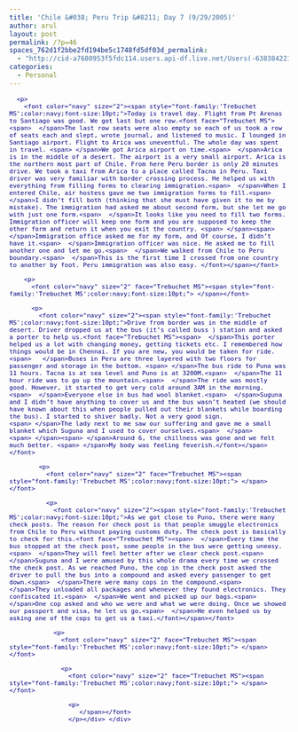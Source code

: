 ```yaml
---
title: 'Chile &#038; Peru Trip &#8211; Day 7 (9/29/2005)'
author: arul
layout: post
permalink: /?p=46
spaces_762d1f2bbe2fd194be5c1748fd5df03d_permalink:
  - "http://cid-a7680953f5fdc114.users.api-df.live.net/Users(-6383842215583694572)/Blogs('A7680953F5FDC114!113')/Entries('A7680953F5FDC114!469')?authkey=NzXxYOsM*PI%24"
categories:
  - Personal
---
```

<div id="msgcns!A7680953F5FDC114!469" class="bvMsg">
  <div>
    <p>
      <font color="navy" size="2" face="Trebuchet MS"><span style="font-family:'Trebuchet MS';color:navy;font-size:10pt;"></span></font><font color="navy" size="2" face="Trebuchet MS"><span style="font-family:'Trebuchet MS';color:navy;font-size:10pt;"> 
      
      <p>
        <font color="navy" size="2"><span style="font-family:'Trebuchet MS';color:navy;font-size:10pt;">Today is travel day. Flight from Pt Arenas to Santiago was good. We got last but one row.<font face="Trebuchet MS"><span>  </span>The last row seats were also empty so each of us took a row of seats each and slept, wrote journal, and listened to music. I lounged in Santiago airport. Flight to Arica was uneventful. The whole day was spent in travel. <span> </span>We got Arica airport on time.<span>  </span>Arica is in the middle of a desert. The airport is a very small airport. Arica is the northern most part of Chile. From here Peru border is only 20 minutes drive. We took a taxi from Arica to a place called Tacna in Peru. Taxi driver was very familiar with border crossing process. He helped us with everything from filling forms to clearing immigration.<span>  </span>When I entered Chile, air hostess gave me two immigration forms to fill.<span>  </span>I didn’t fill both (thinking that she must have given it to me by mistake). The immigration had asked me about second form, but she let me go with just one form.<span>  </span>It looks like you need to fill two forms. Immigration officer will keep one form and you are supposed to keep the other form and return it when you exit the country. <span> </span><span>  </span>Immigration office asked me for my form, and Of course, I didn’t have it.<span>  </span>Immigration officer was nice. He asked me to fill another one and let me go.<span>  </span>We walked from Chile to Peru boundary.<span>  </span>This is the first time I crossed from one country to another by foot. Peru immigration was also easy. </font></span></font> 
        
        <p>
          <font color="navy" size="2" face="Trebuchet MS"><span style="font-family:'Trebuchet MS';color:navy;font-size:10pt;"> </span></font> 
          
          <p>
            <font color="navy" size="2"><span style="font-family:'Trebuchet MS';color:navy;font-size:10pt;">Drive from border was in the middle of desert. Driver dropped us at the bus (it’s called buss ) station and asked a porter to help us.<font face="Trebuchet MS"><span>  </span>This porter helped us a lot with changing money, getting tickets etc. I remembered how things would be in Chennai. If you are new, you would be taken for ride.<span>   </span>Buses in Peru are three layered with two floors for passenger and storage in the bottom. <span> </span>The bus ride to Puna was 11 hours. Tacna is at sea level and Puno is at 3200M.<span>  </span>The 11 hour ride was to go up the mountain.<span>  </span>The ride was mostly good. However, it started to get very cold around 3AM in the morning.<span>  </span>Everyone else in bus had wool blanket.<span>  </span>Suguna and I didn’t have anything to cover us and the bus wasn’t heated (we should have known about this when people pulled out their blankets while boarding the bus). I started to shiver badly. Not a very good sign. <span> </span>The lady next to me saw our suffering and gave me a small blanket which Suguna and I used to cover ourselves.<span>  </span><span> </span><span> </span>Around 6, the chillness was gone and we felt much better. <span> </span>My body was feeling feverish.</font></span></font> 
            
            <p>
              <font color="navy" size="2" face="Trebuchet MS"><span style="font-family:'Trebuchet MS';color:navy;font-size:10pt;"> </span></font> 
              
              <p>
                <font color="navy" size="2"><span style="font-family:'Trebuchet MS';color:navy;font-size:10pt;">As we got close to Puno, there were many check posts. The reason for check post is that people smuggle electronics from Chile to Peru without paying customs duty. The check post is basically to check for this.<font face="Trebuchet MS"><span>  </span>Every time the bus stopped at the check post, some people in the bus were getting uneasy.<span>  </span>They will feel better after we clear check post.<span>  </span>Suguna and I were amused by this whole drama every time we crossed the check post. As we reached Puno, the cop in the check post asked the driver to pull the bus into a compound and asked every passenger to get down.<span>  </span>There were many cops in the compound.<span>  </span>They unloaded all packages and whenever they found electronics. They confiscated it.<span>  </span>We went and picked up our bags.<span>  </span>One cop asked and who we were and what we were doing. Once we showed our passport and visa, he let us go.<span>  </span>He even helped us by asking one of the cops to get us a taxi.</font></span></font> 
                
                <p>
                  <font color="navy" size="2" face="Trebuchet MS"><span style="font-family:'Trebuchet MS';color:navy;font-size:10pt;"> </span></font> 
                  
                  <p>
                    <font color="navy" size="2" face="Trebuchet MS"><span style="font-family:'Trebuchet MS';color:navy;font-size:10pt;"> </span></font> 
                    
                    <p>
                       </span></font>
                    </p></div> </div>